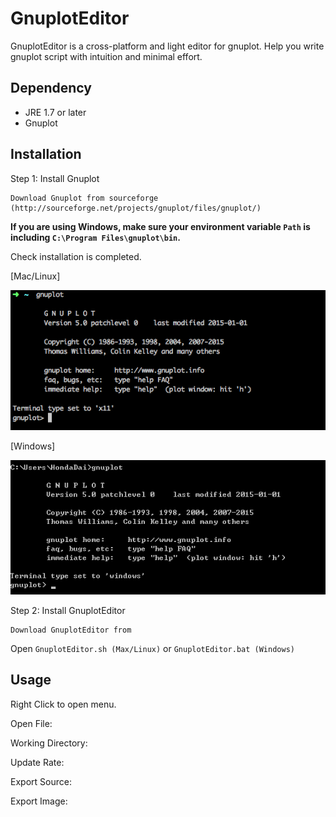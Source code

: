 # GnuplotEditor

GnuplotEditor is a cross-platform and light editor for gnuplot. Help you write gnuplot script with intuition and minimal effort.

## Dependency

* JRE 1.7 or later
* Gnuplot

## Installation

Step 1: Install Gnuplot

```
Download Gnuplot from sourceforge (http://sourceforge.net/projects/gnuplot/files/gnuplot/)
```

**If you are using Windows, make sure your environment variable `Path` is including `C:\Program Files\gnuplot\bin`.**

Check installation is completed.

[Mac/Linux]

![Mac/Linux](readme/gnuplot_finish.png)

[Windows]

![Windows](readme/gnuplot_finish_win.png)

Step 2: Install GnuplotEditor

```
Download GnuplotEditor from 
```

Open `GnuplotEditor.sh (Max/Linux)` or `GnuplotEditor.bat (Windows)`

## Usage

Right Click to open menu.

Open File:

Working Directory:

Update Rate:

Export Source:

Export Image:








